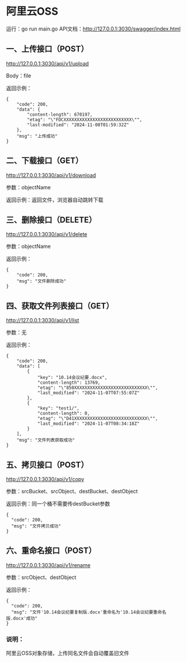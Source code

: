 # 阿里云OSS
运行：go run main.go
API文档：http://127.0.0.1:3030/swagger/index.html

## 一、上传接口（POST）
http://127.0.0.1:3030/api/v1/upload

Body：file

返回示例：
```
{
    "code": 200,
    "data": {
        "content-length": 670197,
        "etag": "\"FDCXXXXXXXXXXXXXXXXXXXXXXXXXX\"",
        "last-modified": "2024-11-08T01:59:32Z"
    },
    "msg": "上传成功"
}
```

## 二、下载接口（GET）
http://127.0.0.1:3030/api/v1/download

参数：objectName

返回示例：返回文件，浏览器自动跳转下载

## 三、删除接口（DELETE）
http://127.0.0.1:3030/api/v1/delete

参数：objectName

返回示例：
```
{
    "code": 200,
    "msg": "文件删除成功"
}
```

## 四、获取文件列表接口（GET）
http://127.0.0.1:3030/api/v1/list

参数：无

返回示例：
```
{
    "code": 200,
    "data": [
        {
            "key": "10.14会议纪要.docx",
            "content-length": 13769,
            "etag": "\"850XXXXXXXXXXXXXXXXXXXXXXXXXXXX\"",
            "last_modified": "2024-11-07T07:55:07Z"
        },
        {
            "key": "test1/",
            "content-length": 0,
            "etag": "\"D41XXXXXXXXXXXXXXXXXXXXXXXXXXXX\"",
            "last_modified": "2024-11-07T08:34:18Z"
        }
    ],
    "msg": "文件列表获取成功"
}
```

## 五、拷贝接口（POST）
http://127.0.0.1:3030/api/v1/copy

参数：srcBucket、srcObject、destBucket、destObject

返回示例：同一个桶不需要传destBucket参数
```
{
  "code": 200,
  "msg": "文件拷贝成功"
}
```

## 六、重命名接口（POST）
http://127.0.0.1:3030/api/v1/rename

参数：srcObject、destObject

返回示例：
```
{
  "code": 200,
  "msg": "文件'10.14会议纪要复制版.docx'重命名为'10.14会议纪要重命名版.docx'成功"
}
```

### 说明：
阿里云OSS对象存储，上传同名文件会自动覆盖旧文件
